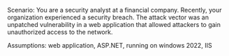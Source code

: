 Scenario: You are a security analyst at a financial company. Recently, your organization experienced a 
security breach. The attack vector was an unpatched vulnerability in a web application that allowed 
attackers to gain unauthorized access to the network. 

Assumptions:
  web application, ASP.NET, running on windows 2022, IIS
